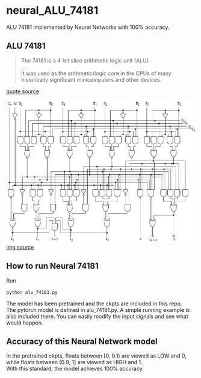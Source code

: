 # neural_ALU_74181
ALU 74181 implemented by Neural Networks with 100% accuracy.

## ALU 74181
> The 74181 is a 4-bit slice arithmetic logic unit (ALU).  
> ...  
> It was used as the arithmetic/logic core in the CPUs of many historically significant minicomputers and other devices.  

[quote source](https://en.wikipedia.org/wiki/74181)

![Arithmetic Logic Circuit of 74181](/img/74181aluschematic.png)  
[img source](https://en.wikipedia.org/wiki/74181)

## How to run Neural 74181
Run 
```
python alu_74181.py
```
The model has been pretrained and the ckpts are included in this repo.  
The pytorch model is defined in alu_74181.py. A simple running example is also included there. You can easily modify the input signals and see what would happen.

## Accuracy of this Neural Network model
In the pretrained ckpts, floats between \[0, 0.1) are viewed as LOW and 0, while floats between (0.9, 1\] are viewed as HIGH and 1.  
With this standard, the model achieves 100% accuracy.
